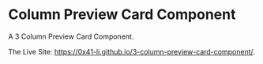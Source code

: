 # Column Preview Card Component

A 3 Column Preview Card Component.

The Live Site: https://0x41-li.github.io/3-column-preview-card-component/.

